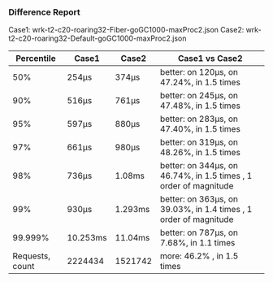 ### Difference Report
Case1: wrk-t2-c20-roaring32-Fiber-goGC1000-maxProc2.json
Case2: wrk-t2-c20-roaring32-Default-goGC1000-maxProc2.json

|Percentile|Case1|Case2|Case1 vs Case2|
|---|---|---|---|
|50%|254µs|374µs|better: on 120µs, on 47.24%, in 1.5 times |
|90%|516µs|761µs|better: on 245µs, on 47.48%, in 1.5 times |
|95%|597µs|880µs|better: on 283µs, on 47.40%, in 1.5 times |
|97%|661µs|980µs|better: on 319µs, on 48.26%, in 1.5 times |
|98%|736µs|1.08ms|better: on 344µs, on 46.74%, in 1.5 times , 1 order of magnitude|
|99%|930µs|1.293ms|better: on 363µs, on 39.03%, in 1.4 times , 1 order of magnitude|
|99.999%|10.253ms|11.04ms|better: on 787µs, on 7.68%, in 1.1 times |
|Requests, count|2224434|1521742|more: 46.2% , in 1.5 times |
